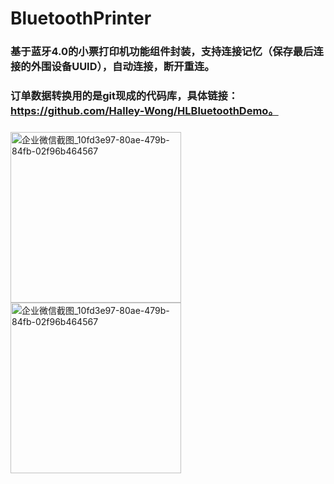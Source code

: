 # BluetoothPrinter

### 基于蓝牙4.0的小票打印机功能组件封装，支持连接记忆（保存最后连接的外围设备UUID），自动连接，断开重连。
### 订单数据转换用的是git现成的代码库，具体链接：https://github.com/Halley-Wong/HLBluetoothDemo。
###
<img width="273" alt="企业微信截图_10fd3e97-80ae-479b-84fb-02f96b464567" src="https://user-images.githubusercontent.com/13111933/140303654-22a96977-b136-40a5-b7c9-e0b307221e97.jpg">

<img width="273" alt="企业微信截图_10fd3e97-80ae-479b-84fb-02f96b464567" src="https://user-images.githubusercontent.com/13111933/140303691-0374dd5a-faa5-4b04-b702-b73c6f57dfd6.jpg">
